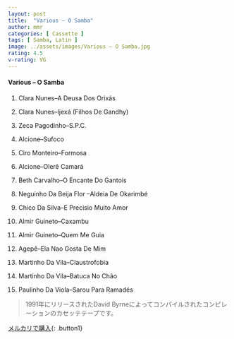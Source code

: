 ```yaml
---
layout: post
title:  "Various – O Samba"
author: mmr
categories: [ Cassette ]
tags: [ Samba, Latin ]
image: ../assets/images/Various – O Samba.jpg
rating: 4.5
v-rating: VG
---
```


#### Various – O Samba

1. Clara Nunes–A Deusa Dos Orixás

2. Clara Nunes–Ijexá (Filhos De Gandhy)

3. Zeca Pagodinho–S.P.C.

4. Alcione–Sufoco

5. Ciro Monteiro–Formosa

6. Alcione–Olerê Camará

7. Beth Carvalho–O Encante Do Gantois

8. Neguinho Da Beija Flor –Aldeia De Okarimbé

9. Chico Da Silva–E Precisio Muito Amor

10. Almir Guineto–Caxambu

11. Almir Guineto–Quem Me Guia

12. Agepê–Ela Nao Gosta De Mim

13. Martinho Da Vila–Claustrofobia

14. Martinho Da Vila–Batuca No Chão

15. Paulinho Da Viola–Sarou Para Ramadés

> 1991年にリリースされたDavid Byrneによってコンパイルされたコンピレーションのカセッテテープです。



[メルカリで購入](https://jp.mercari.com/item/m33683727041){: .button1}

